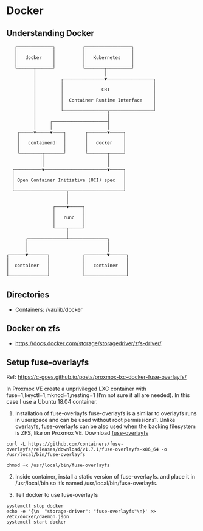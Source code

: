 # Docker

## Understanding Docker
```
   ┌─────────────┐          ┌─────────────────┐
   │             │          │                 │
   │   docker    │          │   Kubernetes    │
   │             │          │                 │
   └──────┬──────┘          └───────┬─────────┘
          │                         │
          │         ┌───────────────▼─────────────────┐
          │         │                                 │
          │         │              CRI                │
          │         │                                 │
          │         │  Container Runtime Interface    │
          │         │                                 │
          │         └────────────────┬────────────────┘
          │                          │
          │     ┌────────────────────┤
          │     │                    │
    ┌─────▼─────▼────┐       ┌───────▼─────┐
    │                │       │             │
    │   containerd   │       │   docker    │
    │                │       │             │
    └────────┬───────┘       └───────┬─────┘
             │                       │
             │                       │
  ┌──────────▼───────────────────────▼─────┐
  │                                        │
  │ Open Container Initiative (OCI) spec   │
  │                                        │
  └───────────────────┬────────────────────┘
                      │
                      │
                 ┌────▼─────┐
                 │          │
                 │   runc   │
                 │          │
                 └────┬─────┘
                      │
       ┌──────────────┴──────────────┐
       │                             │
       │                             │
┌──────▼───────┐            ┌────────▼──────┐
│              │            │               │
│  container   │            │   container   │
│              │            │               │
└──────────────┘            └───────────────┘
```

## Directories
- Containers: /var/lib/docker
## Docker on zfs
* https://docs.docker.com/storage/storagedriver/zfs-driver/


## Setup fuse-overlayfs
Ref: https://c-goes.github.io/posts/proxmox-lxc-docker-fuse-overlayfs/

In Proxmox VE create a unprivileged LXC container with fuse=1,keyctl=1,mknod=1,nesting=1 (I’m not sure if all are needed). In this case I use a Ubuntu 18.04 container.

1. Installation of fuse-overlayfs
fuse-overlayfs is a similar to overlayfs runs in userspace and can be used without root permissions1. Unlike overlayfs, fuse-overlayfs can be also used when the backing filesystem is ZFS, like on Proxmox VE.
Download [fuse-overlayfs](https://github.com/containers/fuse-overlayfs/releases)
```
curl -L https://github.com/containers/fuse-overlayfs/releases/download/v1.7.1/fuse-overlayfs-x86_64 -o /usr/local/bin/fuse-overlayfs

chmod +x /usr/local/bin/fuse-overlayfs
```

2. Inside container, install a static version of fuse-overlayfs. and place it in /usr/local/bin so it’s named /usr/local/bin/fuse-overlayfs.

3. Tell docker to use fuse-overlayfs
```
systemctl stop docker
echo -e '{\n  "storage-driver": "fuse-overlayfs"\n}' >> /etc/docker/daemon.json
systemctl start docker
```
